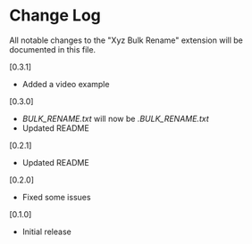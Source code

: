 # Change Log

All notable changes to the "Xyz Bulk Rename" extension will be documented in this file.

[0.3.1]

- Added a video example

[0.3.0]

- *BULK_RENAME.txt* will now be *.BULK_RENAME.txt*
- Updated README

[0.2.1]

- Updated README

[0.2.0]

- Fixed some issues

[0.1.0]

- Initial release

